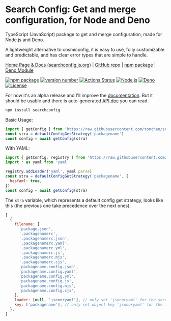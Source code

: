 # Search Config: Get and merge configuration, for Node and Deno

TypeScript (JavaScript) package to get and merge configuration, made for Node.js and Deno.

A lightweight alternative to cosmiconfig, it is easy to use, fully customizable and predictable, and has clear error types that are simple to handle.

[Home Page & Docs (searchconfig.js.org)](https://searchconfig.js.org/) | [GitHub repo](https://github.com/tomchen/searchconfig) | [npm package](https://www.npmjs.com/package/searchconfig) | [Deno Module](https://deno.land/x/searchconfig)

[![npm package](https://img.shields.io/badge/npm%20i-searchconfig-brightgreen)](https://www.npmjs.com/package/searchconfig) [![version number](https://img.shields.io/npm/v/searchconfig?color=green&label=version)](https://github.com/tomchen/searchconfig/releases) [![Actions Status](https://github.com/tomchen/searchconfig/workflows/Test/badge.svg)](https://github.com/tomchen/searchconfig/actions) [![Node.js](https://img.shields.io/badge/node-%3E=10.0-brightgreen.svg?logo=node.js)](https://nodejs.org/) [![Deno](https://img.shields.io/badge/deno-%3E=1.5.0-white.svg?logo=deno)](https://deno.land/x/searchconfig) [![License](https://img.shields.io/github/license/tomchen/searchconfig)](https://github.com/tomchen/searchconfig/blob/main/LICENSE)

For now it's an alpha release and I'll improve the [documentation](https://searchconfig.js.org/). But it should be usable and there is auto-generated [API doc](https://searchconfig.js.org/api) you can read.

```bash
npm install searchconfig
```

Basic Usage:

```js
import { getConfig } from 'https://raw.githubusercontent.com/tomchen/searchconfig/main/deno/src/index.ts'
const stra = defaultConfigGetStrategy('packagename')
const config = await getConfig(stra)
```

With YAML:

```js
import { getConfig, registry } from 'https://raw.githubusercontent.com/tomchen/searchconfig/main/deno/src/index.ts'
import * as yaml from 'yaml'

registry.addLoader('yaml', yaml.parse)
const stra = defaultConfigGetStrategy('packagename', {
  hasYaml: true,
})
const config = await getConfig(stra)
```

The `stra` variable, which represents a default config get strategy, looks like this (the previous one take precedence over the next ones):

```js
[
  {
    filename: [
      'package.json',
      '.packagenamerc',
      '.packagenamerc.json',
      '.packagenamerc.yaml',
      '.packagenamerc.yml',
      '.packagenamerc.js',
      '.packagenamerc.mjs',
      '.packagenamerc.cjs',
      'packagename.config.json',
      'packagename.config.yaml',
      'packagename.config.yml',
      'packagename.config.js',
      'packagename.config.mjs',
      'packagename.config.cjs',
    ],
    loader: [null, 'jsonoryaml'], // only set 'jsonoryaml' for the second item which is '.packagenamerc'
    key: ['packagename'], // only set object key 'jsonoryaml' for the first item which is 'package.json'
  },
]
```
